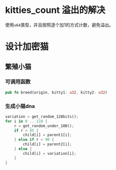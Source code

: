 # kitties_count 溢出的解决
使用`u64`类型，并且按照逐个加1的方式计数，避免溢出。

# 设计加密猫

## 繁殖小猫

### 可调用函数

```rust
pub fn breed(origin, kitty1: u32, kitty2: u32)
```

### 生成小猫dna
```rust
variation = get_random_128bits();
for i in 0 .. 128 {
    r = get_random_under_100();
    if r < 45 {
        child[i] = parent1[i];
    } else if r < 90 {
        child[i] = parent2[i];
    } else {
        child[i] = variation[i];
    }
}
```